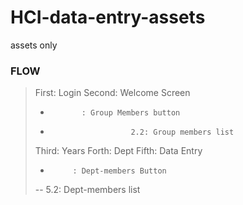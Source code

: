 # HCI-data-entry-assets
assets only

### FLOW
>First: Login
>Second: Welcome Screen
 >-            : Group Members button
   >-                       2.2: Group members list
>Third: Years
>Forth: Dept
>Fifth: Data Entry
 >-          : Dept-members Button
   >--                      5.2: Dept-members list
